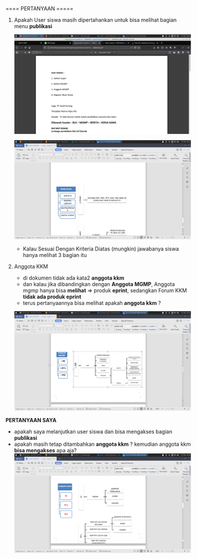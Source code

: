 ==== PERTANYAAN =====

1. Apakah User siswa masih dipertahankan untuk bisa melihat bagian menu **publikasi**
    
    ![user publikasi](z-images/siswa.png)

    ![user publikasi](z-images/publikasi.png)

   - Kalau Sesuai Dengan Kriteria Diatas (mungkin) jawabanya siswa hanya melihat 3 bagian itu 
  
2. Anggota KKM
    - di dokumen tidak ada kata2 **anggota kkm**
    - dan kalau jika dibandingkan dengan **Anggota MGMP**, Anggota mgmp hanya bisa **melihat** => produk **eprint**, sedangkan Forum KKM **tidak ada produk eprint** 
    - terus pertanyaannya bisa melihat apakah **anggota kkm** ?

    ![user publikasi](z-images/mgmp.png)


**PERTANYAAN SAYA**
- apakah saya melanjutkan user siswa dan  bisa mengakses bagian **publikasi** 
- apakah masih tetap ditambahkan **anggota kkm** ? kemudian anggota kkm **bisa mengakses** apa aja?
  ![user publikasi](z-images/kkm.png)